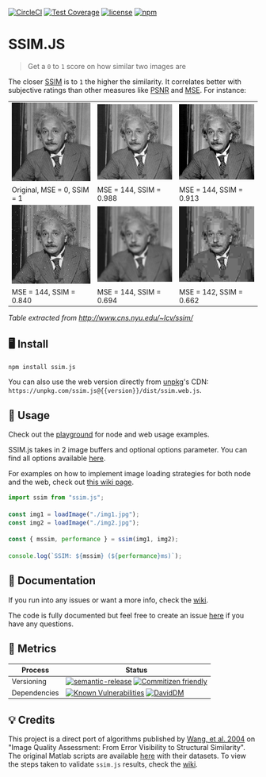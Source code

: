 [![CircleCI](https://circleci.com/gh/obartra/ssim/tree/master.svg?style=shield)](https://circleci.com/gh/obartra/ssim/tree/master) [![Test Coverage](https://codeclimate.com/github/obartra/ssim/badges/coverage.svg)](https://codeclimate.com/github/obartra/ssim/coverage) [![license](https://img.shields.io/github/license/mashape/apistatus.svg)](https://opensource.org/licenses/MIT) [![npm](https://img.shields.io/npm/v/ssim.js.svg)](https://www.npmjs.com/package/ssim.js)

# SSIM.JS

> Get a `0` to `1` score on how similar two images are

The closer [SSIM](https://en.wikipedia.org/wiki/Structural_similarity) is to `1` the higher the similarity. It correlates better with subjective ratings than other measures like [PSNR](https://en.wikipedia.org/wiki/Peak_signal-to-noise_ratio) and [MSE](https://en.wikipedia.org/wiki/Mean_squared_error). For instance:

|                                                                                            |                                                                                            |                                                                                            |
| ------------------------------------------------------------------------------------------ | ------------------------------------------------------------------------------------------ | ------------------------------------------------------------------------------------------ |
| ![](https://raw.githubusercontent.com/obartra/ssim/master/spec/samples/einstein/Q1.gif)    | ![](https://raw.githubusercontent.com/obartra/ssim/master/spec/samples/einstein/Q0988.gif) | ![](https://raw.githubusercontent.com/obartra/ssim/master/spec/samples/einstein/Q0913.gif) |
| Original, MSE = 0, SSIM = 1                                                                | MSE = 144, SSIM = 0.988                                                                    | MSE = 144, SSIM = 0.913                                                                    |
| ![](https://raw.githubusercontent.com/obartra/ssim/master/spec/samples/einstein/Q0840.gif) | ![](https://raw.githubusercontent.com/obartra/ssim/master/spec/samples/einstein/Q0694.gif) | ![](https://raw.githubusercontent.com/obartra/ssim/master/spec/samples/einstein/Q0662.gif) |
| MSE = 144, SSIM = 0.840                                                                    | MSE = 144, SSIM = 0.694                                                                    | MSE = 142, SSIM = 0.662                                                                    |

_Table extracted from http://www.cns.nyu.edu/~lcv/ssim/_

## 🖥 Install

```shell
npm install ssim.js
```

You can also use the web version directly from [unpkg](https://unpkg.com)'s CDN: `https://unpkg.com/ssim.js@{{version}}/dist/ssim.web.js`.

## 📝 Usage

Check out the [playground](https://ssim-comparison.gomix.me/) for node and web usage examples.

SSIM.js takes in 2 image buffers and optional options parameter. You can find all options available [here](https://github.com/obartra/ssim/wiki/Usage#options).

For examples on how to implement image loading strategies for both node and the web, check out [this wiki page](https://github.com/obartra/ssim/wiki/Node-and-Browsers).

```js
import ssim from "ssim.js";

const img1 = loadImage("./img1.jpg");
const img2 = loadImage("./img2.jpg");

const { mssim, performance } = ssim(img1, img2);

console.log(`SSIM: ${mssim} (${performance}ms)`);
```

## 📖 Documentation

If you run into any issues or want a more info, check the [wiki](https://github.com/obartra/ssim/wiki).

The code is fully documented but feel free to create an issue [here](https://github.com/obartra/ssim/issues/new) if you have any questions.

## 🏁 Metrics

| Process      | Status                                                                                                                                                                                                                                                                                                |
| ------------ | ----------------------------------------------------------------------------------------------------------------------------------------------------------------------------------------------------------------------------------------------------------------------------------------------------- |
| Versioning   | [![semantic-release](https://img.shields.io/badge/%20%20%F0%9F%93%A6%F0%9F%9A%80-semantic--release-e10079.svg)](https://github.com/semantic-release/semantic-release) [![Commitizen friendly](https://img.shields.io/badge/commitizen-friendly-brightgreen.svg)](http://commitizen.github.io/cz-cli/) |
| Dependencies | [![Known Vulnerabilities](https://snyk.io/test/github/obartra/ssim/badge.svg)](https://snyk.io/test/github/obartra/ssim) [![DavidDM](https://david-dm.org/obartra/ssim.svg)](https://david-dm.org/obartra/ssim)                                                                                       |

## 💡 Credits

This project is a direct port of algorithms published by [Wang, et al. 2004](/assets/ssim.pdf) on "Image Quality Assessment: From Error Visibility to Structural Similarity". The original Matlab scripts are available [here](https://ece.uwaterloo.ca/~z70wang/research/iwssim/) with their datasets. To view the steps taken to validate `ssim.js` results, check the [wiki](https://github.com/obartra/ssim/wiki/Results-Validation).
